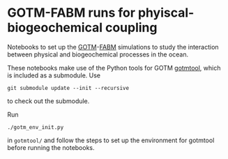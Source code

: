 # GOTM-FABM runs for phyiscal-biogeochemical coupling

Notebooks to set up the [GOTM](https://gotm.net/portfolio/)-[FABM](https://github.com/fabm-model/fabm/wiki) simulations to study the interaction between physical and biogeochemical processes in the ocean.

These notebooks make use of the Python tools for GOTM [gotmtool](https://github.com/qingli411/gotmtool), which is included as a submodule.
Use
```
git submodule update --init --recursive
```
to check out the submodule.

Run
```
./gotm_env_init.py
```
in `gotmtool/` and follow the steps to set up the environment for gotmtool before running the notebooks.
